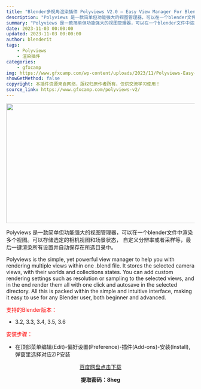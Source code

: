 ```yaml
---
title: "Blender多视角渲染插件 Polyviews V2.0 – Easy View Manager For Blender"
description: "Polyviews 是一款简单但功能强大的视图管理器，可以在一个blender文件中渲染多个视图。可以存储选定的相机视图和场景状态， 自定义分辨率或者采样等，最后一键渲染所有设置并自动保存在所选目录中..."
summary: "Polyviews 是一款简单但功能强大的视图管理器，可以在一个blender文件中渲染多个视图。可以存储选定的相机视图和场景状态， 自定义分辨率或者采样等，最后一键渲染所有设置并自动保存在所选目录中..."
date: 2023-11-03 00:00:00
updated: 2023-11-03 00:00:00
author: blenderit
tags: 
    - Polyviews
    - 渲染插件
categories:
    - gfxcamp
img: https://www.gfxcamp.com/wp-content/uploads/2023/11/Polyviews-Easy-View-Manager-For-Blender.jpg
showGetMethod: false
copyright: 本插件资源来自网络，版权归原作者所有，仅供交流学习使用！
source_link: https://www.gfxcamp.com/polyviews-v2/
---
```

<div><p><img decoding="async" class="aligncenter size-full wp-image-116202" src="https://www.gfxcamp.com/wp-content/uploads/2023/11/Polyviews-Easy-View-Manager-For-Blender.jpg" data-src="https://www.gfxcamp.com/wp-content/uploads/2023/11/Polyviews-Easy-View-Manager-For-Blender.jpg" alt="" width="640" height="320" data-srcset="https://www.gfxcamp.com/wp-content/uploads/2023/11/Polyviews-Easy-View-Manager-For-Blender.jpg 640w, https://www.gfxcamp.com/wp-content/uploads/2023/11/Polyviews-Easy-View-Manager-For-Blender-150x75.jpg 150w" data-sizes="(max-width: 640px) 100vw, 640px"></p><p>Polyviews 是一款简单但功能强大的视图管理器，可以在一个blender文件中渲染多个视图。可以存储选定的相机视图和场景状态， 自定义分辨率或者采样等，最后一键渲染所有设置并自动保存在所选目录中。</p><p>Polyviews is the simple, yet powerful view manager to help you with rendering multiple views within one .blend file. It stores the selected camera views, with their worlds and collections states. You can add custom rendering settings such as resolution or sampling to the selected views, and in the end render them all with one click and autosave in the selected directory. All this is packed within the simple and intuitive interface, making it easy to use for any Blender user, both beginner and advanced.</p><p style="text-align: left;"><span style="color: #ff0000;">支持的Blender版本：</span></p><ul>
<li style="text-align: left;">3.2, 3.3, 3.4, 3.5, 3.6</li>
</ul><p style="text-align: left;"><span style="color: #ff0000;">安装步骤：</span></p><ul>
<li>在顶部菜单编辑(Edit)-偏好设置(Preference)-插件(Add-ons)-安装(Install),弹窗里选择对应ZIP安装</li>
</ul><p style="text-align: center;"><a class="maxbutton-3 maxbutton maxbutton-baidu" target="_blank" rel="noopener" href="https://pan.baidu.com/s/1sR1ra8Lo13WcCkgzAwxbeA?pwd=8heg"><span class="mb-text">百度网盘点击下载</span></a></p><p style="text-align: center;"><strong>提取密码：8heg</strong></p></div>